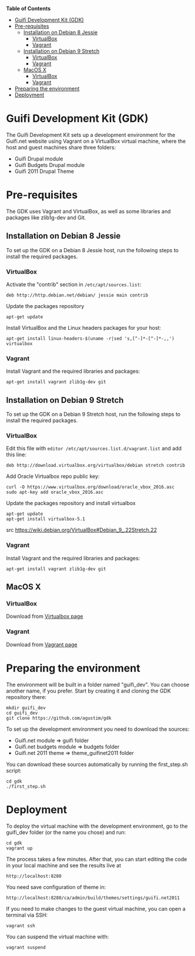 <!-- START doctoc generated TOC please keep comment here to allow auto update -->
<!-- DON'T EDIT THIS SECTION, INSTEAD RE-RUN doctoc TO UPDATE -->
**Table of Contents**

- [Guifi Development Kit (GDK)](#guifi-development-kit-gdk)
- [Pre-requisites](#pre-requisites)
  - [Installation on Debian 8 Jessie](#installation-on-debian-8-jessie)
    - [VirtualBox](#virtualbox)
    - [Vagrant](#vagrant)
  - [Installation on Debian 9 Stretch](#installation-on-debian-9-stretch)
    - [VirtualBox](#virtualbox-1)
    - [Vagrant](#vagrant-1)
  - [MacOS X](#macos-x)
    - [VirtualBox](#virtualbox-2)
    - [Vagrant](#vagrant-2)
- [Preparing the environment](#preparing-the-environment)
- [Deployment](#deployment)

<!-- END doctoc generated TOC please keep comment here to allow auto update -->

Guifi Development Kit (GDK)
===========================

The Guifi Development Kit sets up a development environment for the Guifi.net website using Vagrant on a VirtualBox virtual machine, where the host and guest machines share three folders:
* Guifi Drupal module
* Guifi Budgets Drupal module
* Guifi 2011 Drupal Theme

# Pre-requisites

The GDK uses Vagrant and VirtualBox, as well as some libraries and packages like zlib1g-dev and Git.

## Installation on Debian 8 Jessie

To set up the GDK on a Debian 8 Jessie host, run the following steps to install the required packages.

### VirtualBox
Activate the "contrib" section in ``/etc/apt/sources.list``:
```
deb http://http.debian.net/debian/ jessie main contrib
```
Update the packages repository 
```
apt-get update
```
Install VirtualBox and the Linux headers packages for your host:
```
apt-get install linux-headers-$(uname -r|sed 's,[^-]*-[^-]*-,,') virtualbox
```
### Vagrant
Install Vagrant and the required libraries and packages:
```
apt-get install vagrant zlib1g-dev git
```
## Installation on Debian 9 Stretch

To set up the GDK on a Debian 9 Stretch host, run the following steps to install the required packages.

### VirtualBox

Edit this file with `editor /etc/apt/sources.list.d/vagrant.list` and add this line:
```
deb http://download.virtualbox.org/virtualbox/debian stretch contrib
```
Add Oracle Virtualbox repo public key:
```
curl -O https://www.virtualbox.org/download/oracle_vbox_2016.asc
sudo apt-key add oracle_vbox_2016.asc
```
Update the packages repository and install virtualbox
```
apt-get update
apt-get install virtualbox-5.1
```

src https://wiki.debian.org/VirtualBox#Debian_9_.22Stretch.22

### Vagrant
Install Vagrant and the required libraries and packages:
```
apt-get install vagrant zlib1g-dev git
```

## MacOS X

### VirtualBox
Download from [Virtualbox page](https://www.virtualbox.org/wiki/Downloads)

### Vagrant
Download from [Vagrant page](https://www.vagrantup.com/downloads.html)

# Preparing the environment

The environment will be built in a folder named "guifi_dev". You can choose another name, if you prefer. Start by creating it and cloning the GDK repository there:
```
mkdir guifi_dev
cd guifi_dev
git clone https://github.com/agustim/gdk
```
To set up the development environment you need to download the sources:
* Guifi.net module => guifi folder
* Guifi.net budgets module => budgets folder
* Guifi.net 2011 theme => theme_guifinet2011 folder

You can download these sources automatically by running the first_step.sh script:
```
cd gdk
./first_step.sh
```

# Deployment

To deploy the virtual machine with the development environment, go to the guifi_dev folder (or the name you chose) and run:

```
cd gdk
vagrant up
```

The process takes a few minutes. After that, you can start editing the code in your local machine and see the results live at 
```
http://localhost:8280
```
You need save configuration of theme in:
```
http://localhost:8280/ca/admin/build/themes/settings/guifi.net2011
```

If you need to make changes to the guest virtual machine, you can open a terminal via SSH:
```
vagrant ssh
```
You can suspend the virtual machine with:
```
vagrant suspend
```
